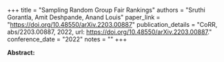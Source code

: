 +++
title = "Sampling Random Group Fair Rankings"
authors = "Sruthi Gorantla, Amit Deshpande, Anand Louis"
paper_link = "https://doi.org/10.48550/arXiv.2203.00887"
publication_details = "CoRR, abs/2203.00887, 2022, url: <a href='https://doi.org/10.48550/arXiv.2203.00887' target='_blank'>https://doi.org/10.48550/arXiv.2203.00887</a>."
conference_date = "2022"
notes = ""
+++

<b>Abstract:</b>

